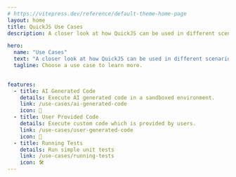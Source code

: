 ```yaml
---
# https://vitepress.dev/reference/default-theme-home-page
layout: home
title: QuickJS Use Cases
description: A closer look at how QuickJS can be used in different scenarios.

hero:
  name: "Use Cases"
  text: "A closer look at how QuickJS can be used in different scenarios."
  tagline: Choose a use case to learn more.
  

features:
  - title: AI Generated Code
    details: Execute AI generated code in a sandboxed environment.
    link: /use-cases/ai-generated-code
    icon: 🤖
  - title: User Provided Code
    details: Execute custom code which is provided by users.
    link: /use-cases/user-generated-code
    icon: 👨
  - title: Running Tests
    details: Run simple unit tests
    link: /use-cases/running-tests
    icon: 🛠️
---
```


